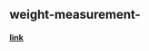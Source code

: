 ## weight-measurement- 
#### [link](https://dragonlearn.in/teachers/g/61517/subjects/1/course_programs/1/lessons/16359)
